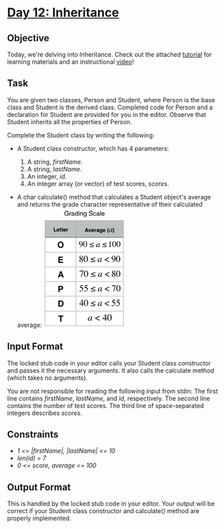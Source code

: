 # [Day 12: Inheritance](https://www.hackerrank.com/challenges/30-inheritance/problem)

## Objective
Today, we're delving into Inheritance. Check out the attached [tutorial](https://www.hackerrank.com/challenges/30-inheritance/tutorial) for learning materials and an instructional [video](https://youtu.be/wlA66hZ4Z74)!

## Task
You are given two classes, Person and Student, where Person is the base class and Student is the derived class. Completed code for Person and a declaration for Student are provided for you in the editor. Observe that Student inherits all the properties of Person.

Complete the Student class by writing the following:

* A Student class constructor, which has 4 parameters:
    1. A string, *firstName*.
    2. A string, *lastName*.
    3. An integer, *id*.
    4. An integer array (or vector) of test scores, *scores*.

* A char calculate() method that calculates a Student object's average and returns the grade character representative of their calculated average:
![Grading Scale](grading_scale.png)

## Input Format
The locked stub code in your editor calls your Student class constructor and passes it the necessary arguments. It also calls the calculate method (which takes no arguments).

You are not responsible for reading the following input from stdin:
The first line contains *firstName*, *lastName*, and *id*, respectively. The second line contains the number of test scores. The third line of space-separated integers describes *scores*.

## Constraints
* *1 <= |firstName|, |lastName| <= 10*
* *len(id) = 7*
* *0 <= score, average <= 100*

## Output Format
This is handled by the locked stub code in your editor. Your output will be correct if your Student class constructor and calculate() method are properly implemented.